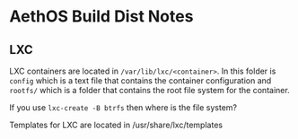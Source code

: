 # AethOS Build Dist Notes

## LXC

LXC containers are located in `/var/lib/lxc/<container>`.  In this folder is `config` which is a text file that contains the container configuration and `rootfs/` which is a folder that contains the root file system for the container.

If you use `lxc-create -B btrfs` then where is the file system?

Templates for LXC are located in /usr/share/lxc/templates
